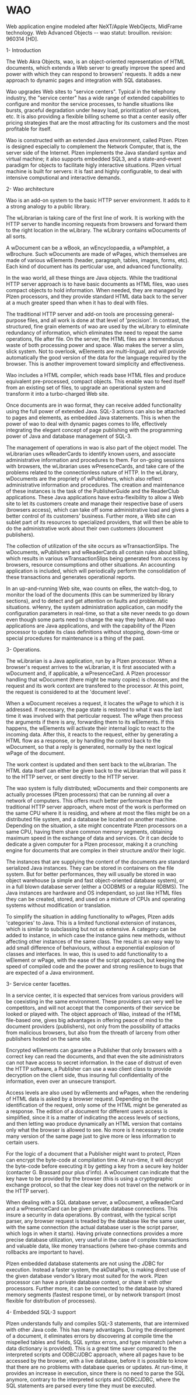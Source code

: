 # WAO
Web application engine modeled after NeXT/Apple WebOjects, MidFrame technology.
Web Advanced Objects -- wao
statut: brouillon.
revision: 960314 [HD].


1- Introduction

The Web Akra Objects, wao, is an object-oriented representation of HTML documents, which extends a Web server to greatly improve the speed and power with which they can respond to browsers' requests.  It adds a new approach to dynamic pages and integration with SQL databases.

Wao upgrades Web sites to "service centers".  Typical in the telephony industry, the "service center" has a wide range of extended capabilities to configure and monitor the service processes, to handle situations like bursts, graceful degradation under heavy load, prioritization of services, etc.  It is also providing a flexible billing scheme so that a center easily offer pricing strategies that are the most attracting for its customers and the most profitable for itself.

Wao is constructed with an extended Java environment, called Plzen.  Plzen is designed especially to complement the Network Computer, that is, the server side of the Internet.  Plzen implements the Java standard syntax and virtual machine; it also supports embedded SQL3, and a state-and-event paradigm for objects to facilitate higly interactive situations.  Plzen virtual machine is built for servers: it is fast and highly configurable, to deal with intensive computional and interactive demands.


2- Wao architecture

Wao is an add-on system to the basic HTTP server environment.  It adds to it a strong analogy to a public library.

The wLibrarian is taking care of the first line of work.  It is working with the HTTP server to handle incoming requests from browsers and forward them to the right location in the wLibrary.  The wLibrary contains wDocuments of all sorts.

A wDocument can be a wBook, an wEncyclopaedia, a wPamphlet, a wBrochure.  Such wDocuments are made of wPages, which themselves are made of various wElements (header, paragraph, tables, images, forms, etc).  Each kind of document has its perticular use, and advanced functionality.

In the wao world, all these things are Java objects.  While the traditional HTTP server approach is to have basic documents as HTML files, wao uses compact objects to hold information.  When needed, they are managed by Plzen processors, and they provide standard HTML data back to the server at a much greater speed than when it has to deal with files.

The traditional HTTP server and add-on tools are processing general-purpose files, and all work is done at that level of 'precision'.  In contrast, the structured, fine grain elements of wao are used by the wLibrary to eliminate redundancy of information, which eliminates the need to repeat the same operations, file after file.  On the server, the HTML files are a tremenduous waste of both processing power and space.  Wao makes the server a slim, slick system.  Not to overlook, wElements are multi-lingual, and will provide automatically the good version of the data for the language required by the browser.  This is another improvement toward simplicity and effectiveness.

Wao includes a HTML compiler, which reads base HTML files and produce equivalent pre-processed, compact objects.  This enable wao to feed itself from an existing set of files, to upgrade an operational system and transform it into a turbo-charged Web site.

Once documents are in wao format, they can receive added functionality using the full power of extended Java.  SQL-3 actions can also be attached to pages and elements, as embedded Java statements.  This is when the power of wao to deal with dynamic pages comes to life, effectively integrating the elegant concept of page publishing with the programming power of Java and database management of SQL-3.

The management of operations in wao is also part of the object model.  The wLibrarian uses wReaderCards to identify known users, and associate administrative information and procedures to them.  For on-going sessions with browsers, the wLibrarian uses wPresenceCards, and take care of the problems related to the connectionless nature of HTTP.  In the wLibrary, wDocuments are the propriety of wPublishers, which also reflect administrative information and procedures.  The creation and maintenance of these instances is the task of the PublisherGuide and the ReaderClub applications.  These Java applications have extra-flexibility to allow a Web site to let its customers create and manage their respective base of users (browsers access), which can take off some administrative load and gives a better control of its customers' business.  Further more, a Web site can sublet part of its resources to specialized providers, that will then be able to do the administrative work about their own customers (document publishers).

The collection of utilization of the site occurs as wTransactionSlips.  The wDocuments, wPublishers and wReaderCards all contain rules about billing, which results in various wTransactionSlips being generated from access by browsers, resource consumptions and other situations.  An accounting application is included, which will periodically perform the consolidation of these transactions and generates operational reports.

In an up-and-running Web site, wao counts on eRex, the watch-dog, to monitor the load of the documents (this can be summerized by library sections), and to detect and get attention on faults and problematic situations.  wHenry, the system administration application, can modify the configuration parameters in real-time, so that a site never needs to go down even though some parts need to change the way they behave.  All wao applications are Java applications, and with the capability of the Plzen processor to update its class definitions without stopping, down-time or special procedures for maintenance is a thing of the past.


3- Operations.

The wLibrarian is a Java application, run by a Plzen processor.  When a browser's request arrives to the wLibrarian, it is first associated with a wDocument and, if applicable, a wPresenceCard.  A Plzen processor handling that wDocument (there might be many copies) is choosen, and the request and its work context are transfered to the processor.  At this point, the request is considered to at the 'document level'.

When a wDocument receives a request, it locates the wPage to which it is addressed.  If necessary, the page state is restored to what it was the last time it was involved with that perticular request.  The wPage then process the arguments if there is any, forwarding them to its wElements.  If this happens, the wElements will activate their internal logic to react to the incoming data.  After this, it reacts to the request, either by generating a HTML flow as a response, or by handling the control back to the wDocument, so that a reply is generated, normally by the next logical wPage of the document.

The work context is updated and then sent back to the wLibrarian.  The HTML data itself can either be given back to the wLibrarian that will pass it to the HTTP server, or sent directly to the HTTP server.

The wao system is fully distributed; wDocuments and their components are actually processes (Plzen processors) that can be running all over a network of computers.  This offers much better performance than the traditional HTTP server approach, where most of the work is performed on the same CPU where it is residing, and where at most the files might be on a distributed file system, and a database be located on another machine.  Depending on the situation, a site might concentrate Plzen processors on a same CPU, having them share common memory segments, obtaining maximum speed in the exchange of data and services.  Or it can decide to dedicate a given computer for a Plzen processor, making it a crunching engine for documents that are complex in their structure and/or their logic.

The instances that are supplying the content of the documents are standard serialized Java instances.  They can be stored in containers on the file system.  But for better performances, they will usually be stored in wao object warehouse (a simple and fast object-oriented database system), or in a full blown database server (either a OODBMS or a regular RDBMS).  The Java instances are hardware and OS independant, so just like HTML files they can be created, stored, and used on a mixture of CPUs and operating systems without modification or translation.

To simplify the situation in adding functionality to wPages, Plzen adds 'categories' to Java.  This is a limited functional extension of instances, which is similar to subclassing but not as extensive.  A category can be added to instance, in which case the instance gains new methods, without affecting other instances of the same class.  The result is an easy way to add small difference of behaviours, without a exponential explosion of classes and interfaces.  In wao, this is used to add functionality to a wElement or wPage, with the ease of the script approach, but keeping the speed of compiled code and the power and strong resilience to bugs that are expected of a Java environment.  


3- Service center facettes.

In a service center, it is expected that services from various providers will be coexisting in the same environment.  These providers can very well be competitors, and will not accept that the components of their service be looked or played with.  The object approach of Wao, instead of the HTML file-based one, gives big advantages in offering peace of mind to the document providers (publishers), not only from the possibility of attacks from malicious browsers, but also from the threath of larceny from other publishers hosted on the same site.

Encrypted wElements can garantee a Publisher that only browsers with a correct key can read the documents, and that even the site administrators can not have access to secret information.  In the case of distrust of even the HTTP software, a Publisher can use a wao client class to provide decryption on the client side, thus insuring full confidentiality of the information, even over an unsecure transport.

Access levels are also used by wElements and wPages, when the rendering of HTML data is asked by a browser request.  Depending on the identification of the request, only some of the HTML might be generated as a response.  The edition of a document for different users access is simplified, since it is a matter of indicating the access levels of sections, and then letting wao produce dynamically an HTML version that contains only what the browser is allowed to see.  No more is it necessary to create many version of the same page just to give more or less information to certain users.

For the logic of a document that a Publisher might want to protect, Plzen can encrypt the byte-code at compilation time.  At run-time, it will decrypt the byte-code before executing it by getting a key from a secure key holder (contacter G. Brassard pour plus d'info).  A wDocument can indicate that the key have to be provided by the browser (this is using a cryptographic exchange protocol, so that the clear key does not travel on the network or in the HTTP server).

When dealing with a SQL database server, a wDocument, a wReaderCard and a wPresenceCard can be given private database connections.   This insure a security in data operations.  By contrast, with the typical script parser, any browser request is treaded by the database like the same user, with the same connection (the actual database user is the script parser, which logs in when it starts).  Having private connections provides a more precise database utilization, very useful in the case of complex transactions and valuable data, like money transactions (where two-phase commits and rollbacks are important to have).

Plzen embedded database statements are not using the JDBC for execution.  Instead a faster system, the akDataPipe, is making direct use of the given database vendor's library most suited for the work.  Plzen processor can have a private database context, or share it with other processors.  Further more, it can be connected to the database by shared memory segments (fastest respone time), or by network transport (most flexible for distribution of processes).


4- Embedded SQL-3 support

Plzen understands fully and compiles SQL-3 statements, that are intermixed with other Java code.  This has many advantages.  During the development of a document, it eliminates errors by discovering at compile time the mispelled tables and fields, SQL syntax errors, and type mismatch (when a data dictionary is provided).  This is a great time saver compared to the interpreted scripts and ODBC/JDBC approach, where all pages have to be accessed by the browser, with a live database, before it is possible to know that there are no problems with database queries or updates.  At run-time, it provides an increase in execution, since there is no need to parse the SQL anymore, contrary to the interpreted scripts and ODBC/JDBC, where the SQL statements are parsed every time they must be executed.

